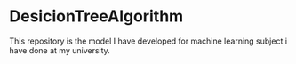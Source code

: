 # DesicionTreeAlgorithm
This repository is the model I have developed for machine learning subject i have done at my university.
